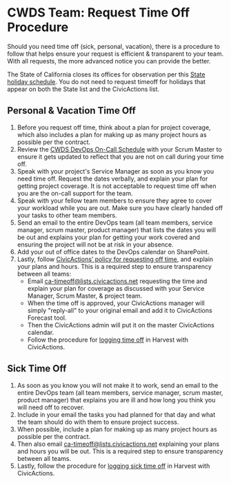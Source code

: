 # CWDS Team: Request Time Off Procedure

Should you need time off (sick, personal, vacation), there is a procedure to follow that helps ensure your request is efficient & transparent to your team. With all requests, the more advanced notice you can provide the better. 

The State of California closes its offices for observation per this [State holiday schedule](http://www.calhr.ca.gov/employees/Pages/holidays.aspx). You do not need to request timeoff for holidays that appear on both the State list and the CivicActions list.  

## Personal & Vacation Time Off

1. Before you request off time, think about a plan for project coverage, which also includes a plan for making up as many project hours as possible per the contract.
2. Review the [CWDS DevOps On-Call Schedule](https://osicagov.sharepoint.com/sites/projects/CWS-NS/de/_layouts/15/DocIdRedir.aspx?ID=PROJ-1317204106-37) with your Scrum Master to ensure it gets updated to reflect that you are not on call during your time off. 
3. Speak with your project's Service Manager as soon as you know you need time off. Request the dates verbally, and explain your plan for getting project coverage. It is not acceptable to request time off when you are the on-call support for the team.
4. Speak with your fellow team members to ensure they agree to cover your workload while you are out. Make sure you have clearly handed off your tasks to other team members. 
5. Send an email to the entire DevOps team (all team members, service manager, scrum master, product manager) that lists the dates you will be out and explains your plan for getting your work covered and ensuring the project will not be at risk in your absence.
6. Add your out of office dates to the DevOps calendar on SharePoint.  
7. Lastly, follow [CivicActions’ policy for requesting off time](../03-policies/benefits.md), and explain your plans and hours. This is a required step to ensure transparency between all teams:
    * Email ca-timeoff@lists.civicactions.net requesting the time and explain your plan for coverage as discussed with your Service Manager, Scrum Master, & project team.
    * When the time off is approved, your CivicActions manager will simply "reply-all" to your original email and add it to CivicActions Forecast tool. 
    * Then the CivicActions admin will put it on the master CivicActions calendar.
    * Follow the procedure for [logging time off](../04-how-we-work/tools/harvest.md) in Harvest with CivicActions.


## Sick Time Off

1. As soon as you know you will not make it to work, send an email to the entire DevOps team (all team members, service manager, scrum master, product manager) that explains you are ill and how long you think you will need off to recover.
2. Include in your email the tasks you had planned for that day and what the team should do with them to ensure project success.
3. When possible, include a plan for making up as many project hours as possible per the contract.
4. Then also email ca-timeoff@lists.civicactions.net explaining your plans and hours you will be out. This is a required step to ensure transparency between all teams. 
5. Lastly, follow the procedure for [logging sick time off](../04-how-we-work/tools/harvest.md) in Harvest with CivicActions. 
